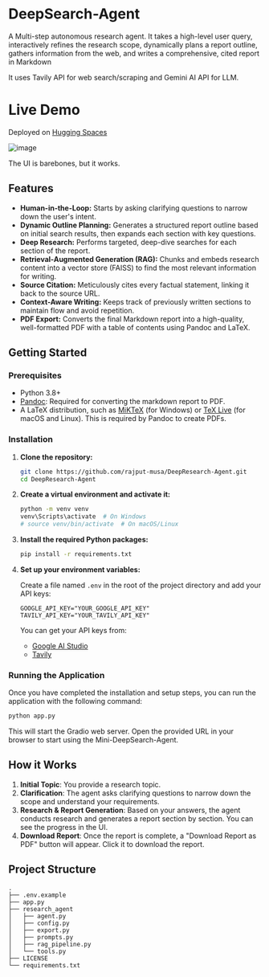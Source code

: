 # DeepSearch-Agent

A Multi-step autonomous research agent. It takes a high-level user query, interactively refines the research scope, dynamically plans a report outline, gathers information from the web, and writes a comprehensive, cited report in Markdown

It uses Tavily API for web search/scraping and Gemini AI API for LLM.

# Live Demo

Deployed on [Hugging Spaces](https://huggingface.co/spaces/MusaR/Mini-DeepResearch-Agent)

![image](https://github.com/user-attachments/assets/8fa82b4f-c67d-49d2-b186-2a4027c0dd12)

The UI is barebones, but it works.

## Features


-   **Human-in-the-Loop:** Starts by asking clarifying questions to narrow down the user's intent.
-   **Dynamic Outline Planning:** Generates a structured report outline based on initial search results, then expands each section with key questions.
-   **Deep Research:** Performs targeted, deep-dive searches for each section of the report.
-   **Retrieval-Augmented Generation (RAG):** Chunks and embeds research content into a vector store (FAISS) to find the most relevant information for writing.
-   **Source Citation:** Meticulously cites every factual statement, linking it back to the source URL.
-   **Context-Aware Writing:** Keeps track of previously written sections to maintain flow and avoid repetition.
-   **PDF Export:** Converts the final Markdown report into a high-quality, well-formatted PDF with a table of contents using Pandoc and LaTeX.

## Getting Started

### Prerequisites

-   Python 3.8+
-   [Pandoc](https://pandoc.org/installing.html): Required for converting the markdown report to PDF.
-   A LaTeX distribution, such as [MiKTeX](https://miktex.org/download) (for Windows) or [TeX Live](https://www.tug.org/texlive/) (for macOS and Linux). This is required by Pandoc to create PDFs.

### Installation

1.  **Clone the repository:**
    ```bash
    git clone https://github.com/rajput-musa/DeepResearch-Agent.git
    cd DeepResearch-Agent
    ```

2.  **Create a virtual environment and activate it:**
    ```bash
    python -m venv venv
    venv\Scripts\activate  # On Windows
    # source venv/bin/activate  # On macOS/Linux
    ```

3.  **Install the required Python packages:**
    ```bash
    pip install -r requirements.txt
    ```

4.  **Set up your environment variables:**

    Create a file named `.env` in the root of the project directory and add your API keys:

    ```
    GOOGLE_API_KEY="YOUR_GOOGLE_API_KEY"
    TAVILY_API_KEY="YOUR_TAVILY_API_KEY"
    ```

    You can get your API keys from:
    -   [Google AI Studio](https://aistudio.google.com/app/apikey)
    -   [Tavily](https://tavily.com/)

### Running the Application

Once you have completed the installation and setup steps, you can run the application with the following command:

```bash
python app.py
```

This will start the Gradio web server. Open the provided URL in your browser to start using the Mini-DeepSearch-Agent.

## How it Works

1.  **Initial Topic**: You provide a research topic.
2.  **Clarification**: The agent asks clarifying questions to narrow down the scope and understand your requirements.
3.  **Research & Report Generation**: Based on your answers, the agent conducts research and generates a report section by section. You can see the progress in the UI.
4.  **Download Report**: Once the report is complete, a "Download Report as PDF" button will appear. Click it to download the report.

## Project Structure

```
.
├── .env.example
├── app.py
├── research_agent
│   ├── agent.py
│   ├── config.py
│   ├── export.py
│   ├── prompts.py
│   ├── rag_pipeline.py
│   └── tools.py
├── LICENSE
└── requirements.txt
``` 

